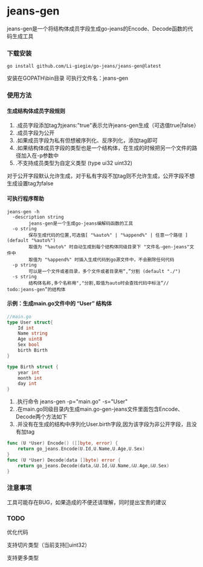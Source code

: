 # jeans-gen
jeans-gen是一个将结构体成员字段生成go-jeans的Encode、Decode函数的代码生成工具

### 下载安装
``` 
go install github.com/Li-giegie/go-jeans/jeans-gen@latest
```
安装在GOPATH\bin目录 可执行文件名：jeans-gen
### 使用方法
#### 生成结构体成员字段规则
1) .成员字段添加tag为jeans:"true"表示允许jeans-gen生成（可选值true|false）
2) .成员字段为公开
3) .如果成员字段为私有但想被序列化、反序列化，添加tag即可
4) .如果结构体成员字段的类型也是一个结构体，在生成的时候把另一个文件的路径加入在-p参数中
5) .不支持成员类型为自定义类型 (type ui32 uint32)

对于公开字段默认允许生成，对于私有字段不加tag则不允许生成，公开字段不想生成设置tag为false
#### 可执行程序帮助
```
jeans-gen -h    
  -description string
        jeans-gen是一个生成go-jeans编解码函数的工具
  -o string
        保存生成代码的位置,可选值[ "%auto%" | "%append%" | 任意一个路径 ] (default "%auto%")
        取值为 "%auto%" 时自动生成到每个结构体同级目录下 "文件名-gen-jeans"文件中
        取值为 "%append%" 时插入生成代码到go源文件中，不会删除任何代码 
  -p string
        可以是一个文件或者目录，多个文件或者目录用“,”分割 (default "./")
  -s string
        结构体名称,多个名称用","分割,取值为auto时会查找代码中标注“// todo:jeans-gen”的结构体
```
#### 示例：生成main.go文件中的 “User” 结构体
```go
//main.go
type User struct{
    Id int
	Name string
	Age uint8
	Sex bool
	birth Birth
}

type Birth struct {
    year int
	month int
	day int 
}

```
1) .执行命令 jeans-gen -p="main.go" -s="User"
2) .在main.go同级目录内生成main.go-gen-jeans文件里面包含Encode、Decode两个方法如下
3) .并没有在生成的结构中序列化User.birth字段,因为该字段为非公开字段，且没有加tag
```go
func (U *User) Encode() ([]byte, error) {
	return go_jeans.Encode(U.Id,U.Name,U.Age,U.Sex)
}
func (U *User) Decode(data []byte) error {
	return go_jeans.Decode(data,&U.Id,&U.Name,&U.Age,&U.Sex)
}

```
### 注意事项
工具可能存在BUG，如果造成的不便还请理解，同时提出宝贵的建议
### TODO
优化代码

支持切片类型（当前支持[]uint32）

支持更多类型
